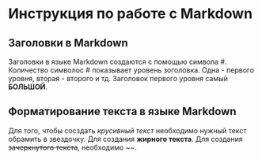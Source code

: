 # Инструкция по работе с Markdown


## Заголовки в Markdown 
Заголовки в языке Markdown создаются с помощью символа #. Количество символос # показывает уровень зоголовка. Одна - первого уровня, вторая - второго и тд. Заголовок первого уровня самый **БОЛЬШОЙ**.

## Форматирование текста в языке Markdown
Для того, чтобы сосздать *крусивный текст* необходимо нужный текст обрамить в звездочку. Для создания **жирного текста**. Для создания ~~зачеркнутого текста~~, необходимо ~~.
 